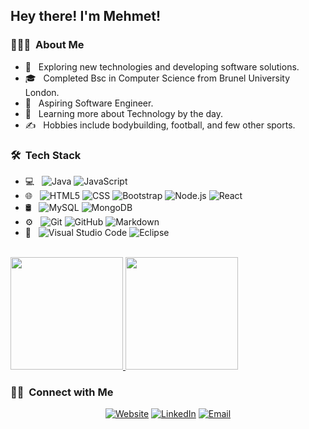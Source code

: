 <h2> Hey there! I'm Mehmet!</h2>

<h3> 👨🏻‍💻 &nbsp;About Me </h3>

- 🤔 &nbsp; Exploring new technologies and developing software solutions.
- 🎓 &nbsp; Completed Bsc in Computer Science from Brunel University London.
- 💼 &nbsp; Aspiring Software Engineer.
- 🌱 &nbsp; Learning more about Technology by the day.
- ✍️ &nbsp;  Hobbies include bodybuilding, football, and few other sports.

<h3> 🛠 &nbsp;Tech Stack</h3>

- 💻 &nbsp;
  ![Java](https://img.shields.io/badge/-Java-333333?style=flat&logo=Java&logoColor=007396)
  ![JavaScript](https://img.shields.io/badge/-JavaScript-333333?style=flat&logo=javascript)
- 🌐 &nbsp;
  ![HTML5](https://img.shields.io/badge/-HTML5-333333?style=flat&logo=HTML5)
  ![CSS](https://img.shields.io/badge/-CSS-333333?style=flat&logo=CSS3&logoColor=1572B6)
  ![Bootstrap](https://img.shields.io/badge/-Bootstrap-333333?style=flat&logo=bootstrap&logoColor=563D7C)
  ![Node.js](https://img.shields.io/badge/-Node.js-333333?style=flat&logo=node.js)
  ![React](https://img.shields.io/badge/-React-333333?style=flat&logo=react)
- 🛢 &nbsp;
  ![MySQL](https://img.shields.io/badge/-MySQL-333333?style=flat&logo=mysql)
  ![MongoDB](https://img.shields.io/badge/-MongoDB-333333?style=flat&logo=mongodb)
- ⚙️ &nbsp;
  ![Git](https://img.shields.io/badge/-Git-333333?style=flat&logo=git)
  ![GitHub](https://img.shields.io/badge/-GitHub-333333?style=flat&logo=github)
  ![Markdown](https://img.shields.io/badge/-Markdown-333333?style=flat&logo=markdown)
- 🔧 &nbsp;
  ![Visual Studio Code](https://img.shields.io/badge/-Visual%20Studio%20Code-333333?style=flat&logo=visual-studio-code&logoColor=007ACC)
  ![Eclipse](https://img.shields.io/badge/-Eclipse-333333?style=flat&logo=eclipse-ide&logoColor=2C2255)

<br/>
<a href="https://github.com/GandalfTheJava">
  <img height="180em" src="https://github-readme-stats.vercel.app/api?username=GandalfTheJava&theme=buefy&show_icons=true" />
  <img height="180em" src="https://github-readme-stats.vercel.app/api/top-langs/?username=GandalfTheJava&theme=buefy&layout=compact" />
</a>

<br/>

<h3> 🤝🏻 &nbsp;Connect with Me </h3>

<p align="center">
<a href="https://itismehmet.herokuapp.com/"><img alt="Website" src="https://img.shields.io/badge/Website-www.itismehmet.herokuapp.com/-blue?style=flat-square&logo=google-chrome"></a>
  <a href="https://www.linkedin.com/in/%F0%9F%92%BB-mehmet-cimen-016a35152/"><img alt="LinkedIn" src="https://img.shields.io/badge/LinkedIn-Mehmet%20Cimen-blue?style=flat-square&logo=linkedin"></a>
<a href="mailto:mehmetcimen23@gmail.com"><img alt="Email" src="https://img.shields.io/badge/Email-mehmetcimen23@gmail.com-blue?style=flat-square&logo=gmail"></a>
</p>

